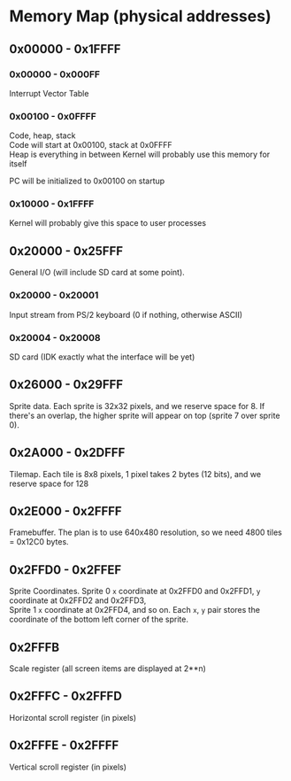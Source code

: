 # Memory Map (physical addresses)

## 0x00000 - 0x1FFFF

### 0x00000 - 0x000FF
Interrupt Vector Table

### 0x00100 - 0x0FFFF

Code, heap, stack  
Code will start at 0x00100, stack at 0x0FFFF  
Heap is everything in between
Kernel will probably use this memory for itself

PC will be initialized to 0x00100 on startup

### 0x10000 - 0x1FFFF
Kernel will probably give this space to user processes

## 0x20000 - 0x25FFF
General I/O (will include SD card at some point).

### 0x20000 - 0x20001
Input stream from PS/2 keyboard (0 if nothing, otherwise ASCII)

### 0x20004 - 0x20008
SD card (IDK exactly what the interface will be yet)

## 0x26000 - 0x29FFF
Sprite data. Each sprite is 32x32 pixels, and we reserve space for 8.
If there's an overlap, the higher sprite will appear on top (sprite 7 over sprite 0).

## 0x2A000 - 0x2DFFF
Tilemap. Each tile is 8x8 pixels, 1 pixel takes 2 bytes (12 bits), and we reserve space for 128

## 0x2E000 - 0x2FFFF
Framebuffer. The plan is to use 640x480 resolution, so we need 4800 tiles = 0x12C0 bytes.

## 0x2FFD0 - 0x2FFEF
Sprite Coordinates.
Sprite 0 `x` coordinate at 0x2FFD0 and 0x2FFD1, `y` coordinate at 0x2FFD2 and 0x2FFD3,  
Sprite 1 `x` coordinate at 0x2FFD4, and so on.
Each `x`, `y` pair stores the coordinate of the bottom left corner of the sprite.

## 0x2FFFB
Scale register (all screen items are displayed at 2\*\*n)

## 0x2FFFC - 0x2FFFD
Horizontal scroll register (in pixels)

## 0x2FFFE - 0x2FFFF
Vertical scroll register (in pixels)
